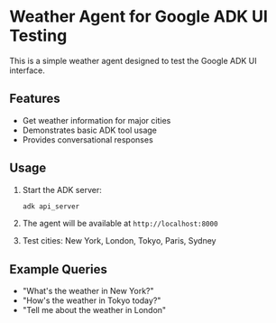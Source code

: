 # Weather Agent for Google ADK UI Testing

This is a simple weather agent designed to test the Google ADK UI interface.

## Features

- Get weather information for major cities
- Demonstrates basic ADK tool usage
- Provides conversational responses

## Usage

1. Start the ADK server:
   ```bash
   adk api_server
   ```

2. The agent will be available at `http://localhost:8000`

3. Test cities: New York, London, Tokyo, Paris, Sydney

## Example Queries

- "What's the weather in New York?"
- "How's the weather in Tokyo today?"
- "Tell me about the weather in London"
